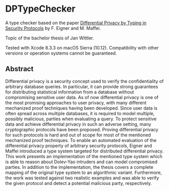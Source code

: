 # DPTypeChecker
A type checker based on the paper [Differential Privacy by Typing in Security Protocols](http://sps.cs.uni-saarland.de/publications/dp_proto_long.pdf) by F. Eigner and M. Maffei.

Topic of the bachelor thesis of Jan Wittler.

Tested with Xcode 8.3.3 on macOS Sierra (10.12). Compatibility with other versions or operation systems cannot be guaranteed.

##  Abstract
Differential privacy is a security concept used to verify the confidentiality of arbitrary database queries. In particular, it can provide strong guarantees for distributing statistical information from a database without compromising sensitive user data. As of now differential privacy is one of the most promising approaches to user privacy, with many different mechanized proof techniques having been developed.
Since user data is often spread across multiple databases, it is required to model multiple, possibly malicious, parties when evaluating a query. To protect sensitive data and achieve differential privacy in such an adverse setting, many cryptographic protocols have been proposed. Proving differential privacy for such protocols is hard and out of scope for most of the mentioned mechanized proof techniques.
To enable an automated evaluation of the differential privacy property of arbitrary security protocols, Eigner and Maffei introduced a type system targeted for distributed differential privacy. This work presents an implementation of the mentioned type system which is able to reason about Dolev-Yao intruders and can model compromised parties. In addition to the implementation, the thesis covers a complete mapping of the original type system to an algorithmic variant. Furthermore, the work was tested against two realistic examples and was able to verify the given protocol and detect a potential malicious party, respectively.
